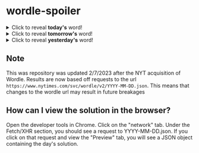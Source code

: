 # wordle-spoiler

<details>
  <summary>Click to reveal <b>today's</b> word!</summary>
  <br>
  <b> price </b>
</details>

<details>
  <summary>Click to reveal <b>tomorrow's</b> word!</summary>
  <br>
  <b> match </b>
</details>

<details>
  <summary>Click to reveal <b>yesterday's</b> word!</summary>
  <br>
  <b> ridge </b>
</details>

## Note
This was repository was updated 2/7/2023 after the NYT acquisition of Wordle. Results are now based off requests to the url `https://www.nytimes.com/svc/wordle/v2/YYYY-MM-DD.json`. This means that changes to the wordle url may result in future breakages

## How can I view the solution in the browser?
Open the developer tools in Chrome. Click on the "network" tab. Under the Fetch/XHR section, you should see a request to YYYY-MM-DD.json. If you click on that request and view the "Preview" tab, you will see a JSON object containing the day's solution.